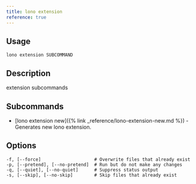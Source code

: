 ```yaml
---
title: lono extension
reference: true
---
```


## Usage

    lono extension SUBCOMMAND

## Description

extension subcommands

## Subcommands

* [lono extension new]({% link _reference/lono-extension-new.md %}) - Generates new lono extension.

## Options

```
-f, [--force]                    # Overwrite files that already exist
-p, [--pretend], [--no-pretend]  # Run but do not make any changes
-q, [--quiet], [--no-quiet]      # Suppress status output
-s, [--skip], [--no-skip]        # Skip files that already exist
```

